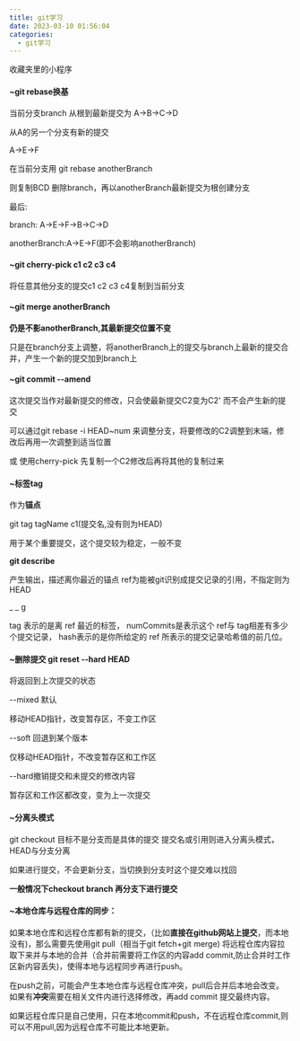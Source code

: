 ```yaml
---
title: git学习
date: 2023-03-10 01:56:04
categories: 
  - git学习
---
```




收藏夹里的小程序





#### ~git rebase换基

当前分支branch 从根到最新提交为 A->B->C->D

从A的另一个分支有新的提交

A->E->F

在当前分支用 git rebase anotherBranch

则复制BCD 删除branch，再以anotherBranch最新提交为根创建分支

最后:

branch: A->E->F->B->C->D

anotherBranch:A->E->F(即不会影响anotherBranch)



#### ~git cherry-pick c1 c2 c3 c4

将任意其他分支的提交c1 c2 c3 c4复制到当前分支



#### ~git merge anotherBranch

**仍是不影anotherBranch,其最新提交位置不变**

只是在branch分支上调整，将anotherBranch上的提交与branch上最新的提交合并，产生一个新的提交加到branch上

#### ~git commit --amend

这次提交当作对最新提交的修改，只会使最新提交C2变为C2' 而不会产生新的提交

可以通过git rebase -i HEAD~num 来调整分支，将要修改的C2调整到末端，修改后再用一次调整到适当位置

或 使用cherry-pick 先复制一个C2修改后再将其他的复制过来

#### ~标签tag

作为**锚点**

git tag tagName c1(提交名,没有则为HEAD)

用于某个重要提交，这个提交较为稳定，一般不变

**git describe <ref>** 

产生输出，描述离你最近的锚点 ref为能被git识别成提交记录的引用，不指定则为HEAD

<tag>_ <numCommits>_ g<hash>

tag 表示的是离 ref 最近的标签， numCommits是表示这个 ref与 tag相差有多少个提交记录， hash表示的是你所给定的 ref 所表示的提交记录哈希值的前几位。



#### ~删除提交 git reset --hard HEAD

将返回到上次提交的状态

--mixed 默认

移动HEAD指针，改变暂存区，不变工作区

--soft 回退到某个版本

仅移动HEAD指针，不改变暂存区和工作区

--hard撤销提交和未提交的修改内容

暂存区和工作区都改变，变为上一次提交

#### ~分离头模式

git checkout 目标不是分支而是具体的提交  提交名或引用则进入分离头模式，HEAD与分支分离

如果进行提交，不会更新分支，当切换到分支时这个提交难以找回

**一般情况下checkout branch 再分支下进行提交**



#### ~本地仓库与远程仓库的同步：

如果本地仓库和远程仓库都有新的提交，（比如**直接在github网站上提交**，而本地没有)，那么需要先使用git pull（相当于git fetch+git merge) 将远程仓库内容拉取下来并与本地的合并（合并前需要将工作区的内容add commit,防止合并时工作区新内容丢失)，使得本地与远程同步再进行push。

在push之前，可能会产生本地仓库与远程仓库冲突，pull后合并后本地会改变。如果有**冲突**需要在相关文件内进行选择修改，再add commit 提交最终内容。

如果远程仓库只是自己使用，只在本地commit和push，不在远程仓库commit,则可以不用pull,因为远程仓库不可能比本地更新。



